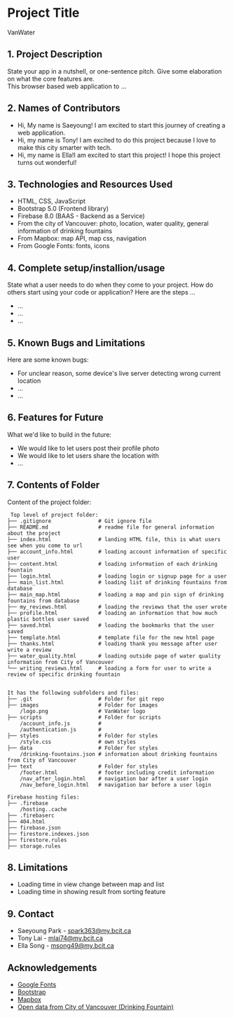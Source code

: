 # Project Title
VanWater

## 1. Project Description
State your app in a nutshell, or one-sentence pitch. Give some elaboration on what the core features are.  
This browser based web application to ... 

## 2. Names of Contributors
* Hi, My name is Saeyoung! I am excited to start this journey of creating a web application.
* Hi, my name is Tony! I am excited to do this project because I love to make this city smarter with tech.
* Hi, my name is Ella!I am excited to start this project! I hope this project turns out wonderful!
	
## 3. Technologies and Resources Used
* HTML, CSS, JavaScript
* Bootstrap 5.0 (Frontend library)
* Firebase 8.0 (BAAS - Backend as a Service)
* From the city of Vancouver: photo, location, water quality, general information of drinking fountains 
* From Mapbox: map API, map css, navigation
* From Google Fonts: fonts, icons

## 4. Complete setup/installion/usage
State what a user needs to do when they come to your project.  How do others start using your code or application?
Here are the steps ...
* ...
* ...
* ...

## 5. Known Bugs and Limitations
Here are some known bugs:
* For unclear reason, some device's live server detecting wrong current location 
* ...
* ...

## 6. Features for Future
What we'd like to build in the future:
* We would like to let users post their profile photo
* We would like to let users share the location with 
* ...
	
## 7. Contents of Folder
Content of the project folder:

```
 Top level of project folder: 
├── .gitignore               # Git ignore file
├── README.md                # readme file for general information about the project
├── index.html               # landing HTML file, this is what users see when you come to url
├── account_info.html        # loading account information of specific user
├── content.html             # loading information of each drinking fountain 
├── login.html               # loading login or signup page for a user 
├── main_list.html           # loading list of drinking fountains from database
├── main_map.html            # loading a map and pin sign of drinking fountains from database
├── my_reviews.html          # loading the reviews that the user wrote
├── profile.html             # loading an information that how much plastic bottles user saved
├── saved.html               # loading the bookmarks that the user saved
├── template.html            # template file for the new html page
├── thanks.html              # loading thank you message after user write a review
├── water_quality.html       # loading outside page of water quality information from City of Vancouver
└── writing_reviews.html     # loading a form for user to write a review of specific drinking fountain


It has the following subfolders and files:
├── .git                     # Folder for git repo
├── images                   # Folder for images
    /logo.png                # VanWater logo
├── scripts                  # Folder for scripts
    /account_info.js         # 
    /authentication.js       #
├── styles                   # Folder for styles
    /style.css               # own styles 
├── data                     # Folder for styles
    /drinking-fountains.json # information about drinking fountains from City of Vancouver
├── text                     # Folder for styles
    /footer.html             # footer including credit information
    /nav_after_login.html    # navigation bar after a user login
    /nav_before_login.html   # navigation bar before a user login

Firebase hosting files: 
├── .firebase
	/hosting..cache
├── .firebaserc
├── 404.html
├── firebase.json
├── firestore.indexes.json
├── firestore.rules
├── storage.rules

```

## 8. Limitations
- Loading time in view change between map and list
- Loading time in showing result from sorting feature

## 9. Contact 
* Saeyoung Park - spark363@my.bcit.ca 
* Tony Lai - mlai74@my.bcit.ca
* Ella Song - msong49@my.bcit.ca

## Acknowledgements 
* <a href="https://fonts.google.com/">Google Fonts</a>
* <a href="https://getbootstrap.com/">Bootstrap</a>
* <a href="https://mapbox.com/">Mapbox</a>
* <a href="https://opendata.vancouver.ca/explore/dataset/drinking-fountains/information/?disjunctive.geo_local_area">Open data from City of Vancouver (Drinking Fountain)</a>